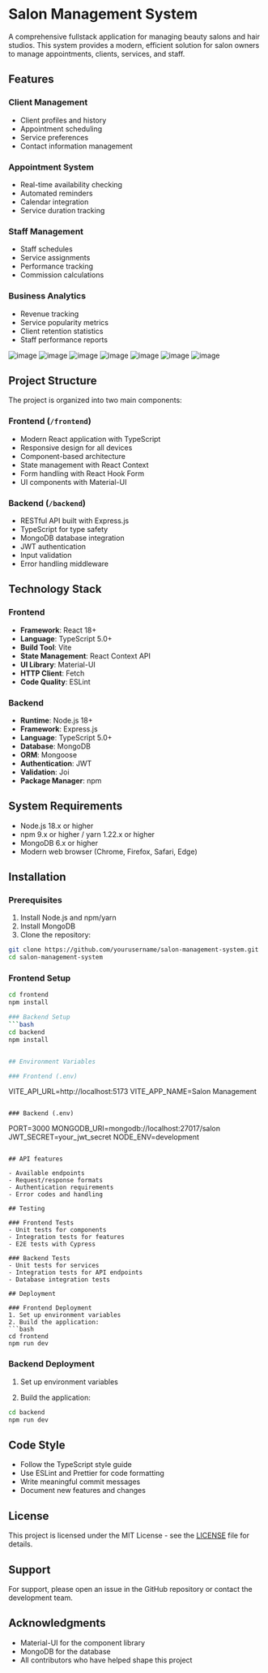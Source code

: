# Salon Management System

A comprehensive fullstack application for managing beauty salons and hair studios. This system provides a modern, efficient solution for salon owners to manage appointments, clients, services, and staff.

## Features

### Client Management
- Client profiles and history
- Appointment scheduling
- Service preferences
- Contact information management

### Appointment System
- Real-time availability checking
- Automated reminders
- Calendar integration
- Service duration tracking

### Staff Management
- Staff schedules
- Service assignments
- Performance tracking
- Commission calculations

### Business Analytics
- Revenue tracking
- Service popularity metrics
- Client retention statistics
- Staff performance reports

![image](https://github.com/user-attachments/assets/21573cfb-0434-41a0-b8c8-3363ac173acf)
![image](https://github.com/user-attachments/assets/bf930fae-7677-494f-8096-0dd340b64644)
![image](https://github.com/user-attachments/assets/91e4663d-94aa-4b96-a786-dbe51aea8d9e)
![image](https://github.com/user-attachments/assets/064b1e77-dfbb-4cca-9efc-e1b5458bc077)
![image](https://github.com/user-attachments/assets/cb664d52-bf05-4e2a-a441-062b7a2055b6)
![image](https://github.com/user-attachments/assets/fe1a3642-8c22-492a-99de-d8b8b43277ee)
![image](https://github.com/user-attachments/assets/b66ddd61-183a-4057-86d5-bf5e23b20606)


## Project Structure

The project is organized into two main components:

### Frontend (`/frontend`)
- Modern React application with TypeScript
- Responsive design for all devices
- Component-based architecture
- State management with React Context
- Form handling with React Hook Form
- UI components with Material-UI

### Backend (`/backend`)
- RESTful API built with Express.js
- TypeScript for type safety
- MongoDB database integration
- JWT authentication
- Input validation
- Error handling middleware

## Technology Stack

### Frontend
- **Framework**: React 18+
- **Language**: TypeScript 5.0+
- **Build Tool**: Vite
- **State Management**: React Context API
- **UI Library**: Material-UI
- **HTTP Client**: Fetch
- **Code Quality**: ESLint

### Backend
- **Runtime**: Node.js 18+
- **Framework**: Express.js
- **Language**: TypeScript 5.0+
- **Database**: MongoDB
- **ORM**: Mongoose
- **Authentication**: JWT
- **Validation**: Joi
- **Package Manager**: npm

## System Requirements

- Node.js 18.x or higher
- npm 9.x or higher / yarn 1.22.x or higher
- MongoDB 6.x or higher
- Modern web browser (Chrome, Firefox, Safari, Edge)

## Installation

### Prerequisites
1. Install Node.js and npm/yarn
2. Install MongoDB
3. Clone the repository:
```bash
git clone https://github.com/yourusername/salon-management-system.git
cd salon-management-system
```

### Frontend Setup
```bash
cd frontend
npm install

### Backend Setup
```bash
cd backend
npm install


## Environment Variables

### Frontend (.env)
```
VITE_API_URL=http://localhost:5173
VITE_APP_NAME=Salon Management
```

### Backend (.env)
```
PORT=3000
MONGODB_URI=mongodb://localhost:27017/salon
JWT_SECRET=your_jwt_secret
NODE_ENV=development
```

## API features

- Available endpoints
- Request/response formats
- Authentication requirements
- Error codes and handling

## Testing

### Frontend Tests
- Unit tests for components
- Integration tests for features
- E2E tests with Cypress

### Backend Tests
- Unit tests for services
- Integration tests for API endpoints
- Database integration tests

## Deployment

### Frontend Deployment
1. Set up environment variables
2. Build the application:
```bash
cd frontend
npm run dev
```

### Backend Deployment
1. Set up environment variables

2. Build the application:
```bash
cd backend
npm run dev
```


## Code Style

- Follow the TypeScript style guide
- Use ESLint and Prettier for code formatting
- Write meaningful commit messages
- Document new features and changes

## License

This project is licensed under the MIT License - see the [LICENSE](LICENSE) file for details.

## Support

For support, please open an issue in the GitHub repository or contact the development team.

## Acknowledgments

- Material-UI for the component library
- MongoDB for the database
- All contributors who have helped shape this project 

